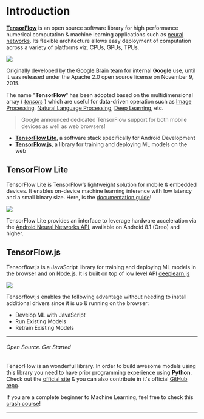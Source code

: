 # Introduction

[**TensorFlow**][1] is an open source software library for high performance numerical computation & machine learning applications such as [neural networks][2]. Its flexible architecture allows easy deployment of computation across a variety of platforms viz. CPUs, GPUs, TPUs.

![](https://i0.wp.com/pbiswas101.files.wordpress.com/2018/07/tfjs.jpg?ssl=1&w=450)

 Originally developed by the [Google Brain][3] team for internal **Google** use, until it was released under the Apache 2.0 open source license on November 9, 2015.

The name "**TensorFlow**" has been adopted based on the multidimensional array ( [*tensors*][4] ) which are useful for data-driven operation such as [Image Processing][5], [Natural Language Processing][6], [Deep Learning][7], etc.

> Google announced dedicated TensorFlow support for both mobile devices as well as web browsers!

- [**TensorFlow Lite**][8], a software stack specifically for Android Development
- [**TensorFlow.js**][9], a library for training and deploying ML models on the web

## TensorFlow Lite

TensorFlow Lite is TensorFlow’s lightweight solution for mobile & embedded devices. It enables on-device machine learning inference with low latency and a small binary size. Here, is the [documentation guide][10]!

![](https://i1.wp.com/pbiswas101.files.wordpress.com/2018/07/tensorflow-lite.jpg?ssl=1&w=350)

TensorFlow Lite provides an interface to leverage hardware acceleration via the [Android Neural Networks API][11], available on Android 8.1 (Oreo) and higher.

## TensorFlow.js

Tensorflow.js is a JavaScript library for training and deploying ML models in the browser and on Node.js. It is built on top of low level API [deeplearn.js][12]

![](https://i0.wp.com/pbiswas101.files.wordpress.com/2018/07/tensorflow-js.png?ssl=1&w=450)

Tensorflow.js enables the following advantage without needing to install additional drivers since it is up & running on the browser:

- Develop ML with JavaScript
- Run Existing Models
- Retrain Existing Models

------------

###### Open Source. Get Started

TensorFlow is an wonderful library. In order to build awesome models using this library you need to have prior programming experience using **Python**. Check out the [official site][13] & you can also contribute in it's official [GitHub repo][14].

If you are a complete beginner to Machine Learning, feel free to check this [crash course][15]!

------------

[1]: https://en.wikipedia.org/wiki/TensorFlow
[2]: https://en.wikipedia.org/wiki/Neural_networks
[3]: https://ai.google/brain-team/
[4]: https://en.wikipedia.org/wiki/Tensor
[5]: https://en.wikipedia.org/wiki/Digital_image_processing
[6]: https://en.wikipedia.org/wiki/Natural_language_processing
[7]: https://en.wikipedia.org/wiki/Deep_learning
[8]: https://www.tensorflow.org/mobile/tflite/
[9]: https://js.tensorflow.org/
[10]: https://github.com/tensorflow/tensorflow/tree/master/tensorflow/contrib/lite
[11]: https://developer.android.com/ndk/guides/neuralnetworks/index.html
[12]: https://i0.wp.com/pbiswas101.files.wordpress.com/2018/07/tensorflow-js.png?ssl=1&w=450
[13]: https://www.tensorflow.org/
[14]: https://github.com/tensorflow
[15]: https://developers.google.com/machine-learning/crash-course/ml-intro